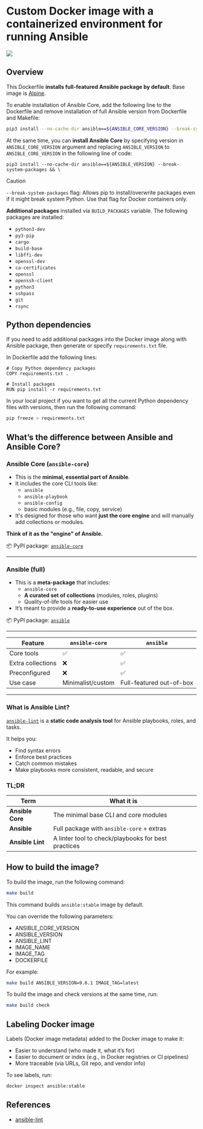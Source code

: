 # Custom Docker image with a containerized environment for running Ansible

![](https://i.imgur.com/EWhR7r2.png)

## Overview

This Dockerfile **installs full-featured Ansible package by default**. Base image is [Alpine](https://hub.docker.com/_/alpine/).

To enable installation of Ansible Core, add the following line to the Dockerfile and remove installation of full Ansible version from Dockerfile and Makefile:
```bash
pip3 install --no-cache-dir ansible==${ANSIBLE_CORE_VERSION} --break-system-packages && \
```

At the same time, you can **install Ansible Core** by specifying version in `ANSIBLE_CORE_VERSION` argument and replacing `ANSIBLE_VERSION` to `ANSIBLE_CORE_VERSION` in the following line of code:
```docker
pip3 install --no-cache-dir ansible==${ANSIBLE_VERSION} --break-system-packages && \
```

> [!CAUTION] 
> `--break-system-packages` flag: Allows pip to install/overwrite packages even if it might break system Python. Use that flag for Docker containers only.

**Additional packages** installed via `BUILD_PACKAGES` variable. The following packages are installed:
- `python3-dev` 
- `py3-pip` 
- `cargo`
- `build-base` 
- `libffi-dev` 
- `openssl-dev` 
- `ca-certificates` 
- `openssl`
- `openssh-client` 
- `python3`
- `sshpass` 
- `git`
- `rsync` 

## Python dependencies

If you need to add additional packages into the Docker image along with Ansible package, then generate or specify `requirements.txt` file.

In Dockerfile add the following lines:
```docker
# Copy Python dependency packages
COPY requirements.txt .

# Install packages
RUN pip install -r requirements.txt
```

In your local project if you want to get all the current Python dependency files with versions, then run the following command:
```bash
pip freeze > requirements.txt
```

## **What’s the difference between Ansible and Ansible Core?**

### **Ansible Core (`ansible-core`)**
- This is the **minimal, essential part of Ansible**.
- It includes the core CLI tools like:
  - `ansible`
  - `ansible-playbook`
  - `ansible-config`
  - basic modules (e.g., file, copy, service)
- It's designed for those who want **just the core engine** and will manually add collections or modules.

**Think of it as the "engine" of Ansible.**

📦 PyPI package: [`ansible-core`](https://pypi.org/project/ansible-core/)

---

### **Ansible (full)**
- This is a **meta-package** that includes:
  - `ansible-core`
  - **A curated set of collections** (modules, roles, plugins)
  - Quality-of-life tools for easier use
- It’s meant to provide a **ready-to-use experience** out of the box.

📦 PyPI package: [`ansible`](https://pypi.org/project/ansible/)

---

| Feature             | `ansible-core`     | `ansible`             |
|---------------------|--------------------|------------------------|
| Core tools          | ✅                 | ✅                     |
| Extra collections   | ❌                 | ✅                     |
| Preconfigured       | ❌                 | ✅                     |
| Use case            | Minimalist/custom  | Full-featured out-of-box |

---

### **What is Ansible Lint?**

[`ansible-lint`](https://ansible.readthedocs.io/projects/lint/) is a **static code analysis tool** for Ansible playbooks, roles, and tasks.

It helps you:
- Find syntax errors
- Enforce best practices
- Catch common mistakes
- Make playbooks more consistent, readable, and secure

### TL;DR

| Term            | What it is                                    |
|-----------------|-----------------------------------------------|
| **Ansible Core** | The minimal base CLI and core modules        |
| **Ansible**      | Full package with `ansible-core` + extras    |
| **Ansible Lint** | A linter tool to check/playbooks for best practices |

## How to build the image?

To build the image, run the following command:
```bash
make build
```

This command builds `ansible:stable` image by default. 

You can override the following parameters:
- ANSIBLE_CORE_VERSION
- ANSIBLE_VERSION
- ANSIBLE_LINT
- IMAGE_NAME
- IMAGE_TAG
- DOCKERFILE

For example:
```bash
make build ANSIBLE_VERSION=9.6.1 IMAGE_TAG=latest
```

To build the image and check versions at the same time, run:
```bash
make build check
```

## Labeling Docker image

Labels (Docker image metadata) added to the Docker image to make it:
- Easier to understand (who made it, what it’s for)
- Easier to document or index (e.g., in Docker registries or CI pipelines)
- More traceable (via URLs, Git repo, and vendor info)

To see labels, run:
```bash
docker inspect ansible:stable
```

## References
- [ansible-lint](https://pypi.org/project/ansible-lint/)